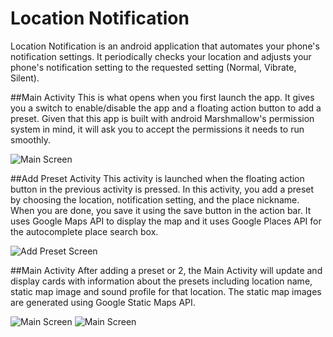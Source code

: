 # Location Notification
Location Notification is an android application that automates your phone's notification settings. It periodically checks your location and adjusts your phone's notification setting to the requested setting (Normal, Vibrate, Silent).

##Main Activity
This is what opens when you first launch the app. It gives you a switch to enable/disable the app and a floating action button to add a preset. Given that this app is built with android Marshmallow's permission system in mind, it will ask you to accept the permissions it needs to run smoothly.

![Main Screen](https://lh3.googleusercontent.com/6UaMl6RLiOY2jhCU5FthoGN-Zm0LgqZgQLSxAYsV5IczR-JnN_0awaBjkg9kHQY9-mEZ0yN02tfNShsD5SyP1XCXklll8MEAAEbeFI3BakG4gZ3HVFASB0CcKjjAR2DO1m4mF0p1o8IvTNechCR5i76NBCYkgixIKnGmJTzXqfZc6l26gb-LLFuuB8d4yWXbz9N_6-ofccE_K_6TjsnTBK-siPDWTKz2jnHgfiKqF6gbSBAJzozIE63orKpsZiSEVVGj8f4iTQMLYpLLUXpRb8c5OPTX0rfqrcqBabRg8d3_TaklIao7a97Ib2UL9ElsrOAE79TvPSbE_nGkyG81W2lMlai5I6sLL2pJZMCK0FfY3MroW8LoNMzsQClKzYHHeXsDGlgVi28KtIxlCC0SvSITnr7eg0pDJFxeCb1wrzfqo0c7fSSO26cFHXEOoB8fq791uYrd_dwWWwu4LNGiqhmKJ2uLfzZxE8OM73EnnA07XLZEv1R_P-Uu0aHfwUdnhqoIyP62376alwYAsMWUYEHBUbfVeHJ-on1iNu7gwXhHz_p9qvtkfnE_C5k8EzdkXbaD=w551-h979-no)

##Add Preset Activity
This activity is launched when the floating action button in the previous activity is pressed. In this activity, you add a preset by choosing the location, notification setting, and the place nickname. When you are done, you save it using the save button in the action bar. It uses Google Maps API to display the map and it uses Google Places API for the autocomplete place search box.

![Add Preset Screen](https://lh3.googleusercontent.com/_UYCE-k3Dstj6OEsta0eTW20oeDUC62-8tWO7_xNlpUGgQAlZoJBS4rI23hZsyRH0rOivsBqKGnaFvmbLhmebAaCM3EcmIU8E_1iYGcqvTYJTqtxht4-y4_lwMVZSqJUKv98MoT99IzD6KM-xaVeyZhO2kv73wXMOb4gD8VkwvVcGV04OnJO86O4JAopnRrL1T9f9VCS9lU0F4XxElnnC4rtrVqBrftDt4hqBv7qKIdI7LCClByyE3Wps20PQqutK_9PJafSvnyb_SOkQEpVxfNhk7sic-853WjtYBmVHV16FJmZt9ZRxdvGHZ0XwJzTZNzXOkEU-VI_2xqP6b0j2jSu-iqyx036FbodbX0_ly56BU1KAGapNNLFVRt1T5JdwgAt4fld9CCvJQcZrOflGbezATjJOSJquQjxS8WnMwLjKXpnlVu2Qv80q4Inu_FsTLrjzZCxiyQmj5mbnR3b-U6CbrqAZCBks2iO4E7bSQ9WbHIzEsVnSuwc_PmqftuyZsh7Z2r_ykdHgFYlj5FJmdHR8QTdH65dqMHXaltDtcGnRqh8cBcZ8uKkE8LEnAj85kqi=w551-h979-no)

##Main Activity
After adding a preset or 2, the Main Activity will update and display cards with information about the presets including location name, static map image and sound profile for that location. The static map images are generated using Google Static Maps API.

![Main Screen](https://lh3.googleusercontent.com/lO8ERdN1Yi5EI6-2v6NdaqQ996KJ4zELWfOwMknA5mzR_TV-ojyNrAlUHecXmmf1JXNlXPrmuCg0PBywIQc7ISI6ateimBi-Ndm6t3eqsjOJ2MXCLsyiS8XBA9M8DsLWYGODnxZM4e_aAVIBRO4_gGrDyEdqAlHNnifReRwqHHWyjarLElFFG2-dYP9bHrnL-GKq5OhftBt-se7zQ5T9I2XL9upwST-Y7gawRokcLLyUsdIRriVkHgilKP9k-6_cPJyEh4IRCWlybaVeG9KmLJpT4KxW2ncsBTbiKsC0UQTA7FkcJ_1ua3KOUzDLd8D4Y_TuEY58UtZGi2SfdsgO2GI4W1j8_8O3FN3m5Ev1vahFCbgDlkPCWn8MVpFFOsHoIXrwZovnPA5A7ro7Fp5KqkiivBSgyqI_ortHgQJqzVXyF6RNP6q1Us7h_UocH4s999nN293SgwBFaIHnejEH7FL7SkAITUR8jSyENVSrf_Y6RRoyHL8h0oF83oFWswZFlHqo_OScYiVg37uLxlvOn2vTdPuYazEjpWPr6xuoLr_weZwXJSlfraEx7Tm0-vx0HWyK=w551-h979-no)
![Main Screen](blob:https%3A//drive.google.com/692ae712-0c0e-41ec-a1d2-7e50bfd042e7)

